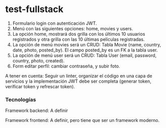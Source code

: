 # test-fullstack

1. Formulario login con autenticación JWT.
2. Menú con las siguientes opciones: home, movies y users.
3. La opción home, mostrará dos grilla con los últimos 10 usuarios registrados y otra grilla con las 10 últimas películas registradas.
4. La opción de menú movies será un CRUD: Tabla Movie (name, country, date, photo, posted_by). El campo posted_by es un FK a la tabla user.
5. La opción de menú user será un CRUD: Tabla User (email, password, country, photo, created).
6. Form editar perfil: cambiar contraseña, y subir foto.

A tener en cuenta: Seguir un linter, organizar el código en una capa de servicios y la implementación JWT debe ser completa (generar token, verificar token y refrescar token).

### Tecnologías
Framework backend: A definir

Framework frontend: A definir, pero tiene que ser un framework moderno.
